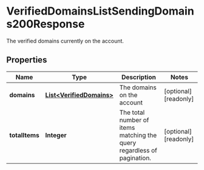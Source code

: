 

# VerifiedDomainsListSendingDomains200Response

The verified domains currently on the account.

## Properties

| Name | Type | Description | Notes |
|------------ | ------------- | ------------- | -------------|
|**domains** | [**List&lt;VerifiedDomains&gt;**](VerifiedDomains.md) | The domains on the account |  [optional] [readonly] |
|**totalItems** | **Integer** | The total number of items matching the query regardless of pagination. |  [optional] [readonly] |



